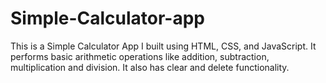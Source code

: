 # Simple-Calculator-app
This is a Simple Calculator App I built using HTML, CSS, and JavaScript.   It performs basic arithmetic operations like addition, subtraction, multiplication and division. It also has clear and delete functionality.

